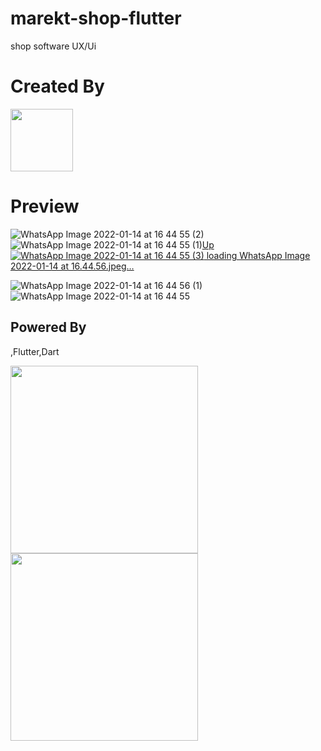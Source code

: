# marekt-shop-flutter
shop software UX/Ui


# Created By
  <a href="http://afak.epizy.com/"><img src="https://user-images.githubusercontent.com/86790667/149276936-63d106e1-c37d-469a-a4cb-0b799ed8fae7.png" width="100px" /></a>

  
# Preview
![WhatsApp Image 2022-01-14 at 16 44 55 (2)](https://user-images.githubusercontent.com/86790667/149526076-f18cdcd7-90ac-40ea-810a-5378d1aa6076.jpeg)
![WhatsApp Image 2022-01-14 at 16 44 55 (1)](https://user-images.githubusercontent.com/86790667/149526089-c8c104fd-1923-40aa-9017-5d6436322c07.jpeg)[Up![WhatsApp Image 2022-01-14 at 16 44 55 (3)](https://user-images.githubusercontent.com/86790667/149526068-549d8333-fd16-46ed-979e-a3cebea060e0.jpeg)
loading WhatsApp Image 2022-01-14 at 16.44.56.jpeg…]()

![WhatsApp Image 2022-01-14 at 16 44 56 (1)](https://user-images.githubusercontent.com/86790667/149526013-4dc2a84e-8958-4661-a875-0a0af65c9f76.jpeg)
![WhatsApp Image 2022-01-14 at 16 44 55](https://user-images.githubusercontent.com/86790667/149526097-0b81ec25-85bb-4eee-9430-78f9ee54cff1.jpeg)




## **Powered By**
<p>,Flutter,Dart</p>
 <img src="http://www.gamzesirakaya.com/wp-content/uploads/2020/05/0_0vUAU9_O_YCQd-4f-2.jpg" width="300" />
<img src="https://miro.medium.com/max/1179/1*96UcmD4sxlB8on8LcsEteA.png" width="300" />


